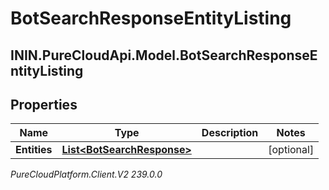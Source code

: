 # BotSearchResponseEntityListing

## ININ.PureCloudApi.Model.BotSearchResponseEntityListing

## Properties

|Name | Type | Description | Notes|
|------------ | ------------- | ------------- | -------------|
| **Entities** | [**List&lt;BotSearchResponse&gt;**](BotSearchResponse) |  | [optional] |



_PureCloudPlatform.Client.V2 239.0.0_
